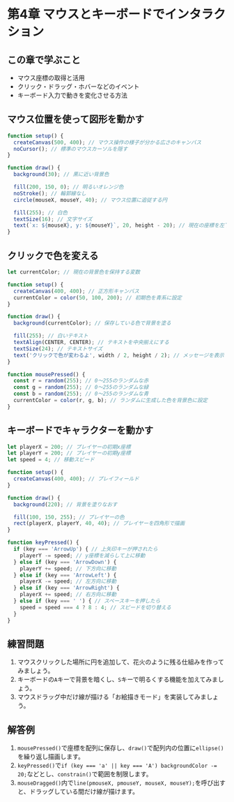 # 第4章 マウスとキーボードでインタラクション

## この章で学ぶこと
- マウス座標の取得と活用
- クリック・ドラッグ・ホバーなどのイベント
- キーボード入力で動きを変化させる方法

## マウス位置を使って図形を動かす
```javascript
function setup() {
  createCanvas(500, 400); // マウス操作の様子が分かる広さのキャンバス
  noCursor(); // 標準のマウスカーソルを隠す
}

function draw() {
  background(30); // 黒に近い背景色

  fill(200, 150, 0); // 明るいオレンジ色
  noStroke(); // 輪郭線なし
  circle(mouseX, mouseY, 40); // マウス位置に追従する円

  fill(255); // 白色
  textSize(16); // 文字サイズ
  text(`x: ${mouseX}, y: ${mouseY}`, 20, height - 20); // 現在の座標を左下に表示
}
```

## クリックで色を変える
```javascript
let currentColor; // 現在の背景色を保持する変数

function setup() {
  createCanvas(400, 400); // 正方形キャンバス
  currentColor = color(50, 100, 200); // 初期色を青系に設定
}

function draw() {
  background(currentColor); // 保存している色で背景を塗る

  fill(255); // 白いテキスト
  textAlign(CENTER, CENTER); // テキストを中央揃えにする
  textSize(24); // テキストサイズ
  text('クリックで色が変わるよ', width / 2, height / 2); // メッセージを表示
}

function mousePressed() {
  const r = random(255); // 0〜255のランダムな赤
  const g = random(255); // 0〜255のランダムな緑
  const b = random(255); // 0〜255のランダムな青
  currentColor = color(r, g, b); // ランダムに生成した色を背景色に設定
}
```

## キーボードでキャラクターを動かす
```javascript
let playerX = 200; // プレイヤーの初期x座標
let playerY = 200; // プレイヤーの初期y座標
let speed = 4; // 移動スピード

function setup() {
  createCanvas(400, 400); // プレイフィールド
}

function draw() {
  background(220); // 背景を塗りなおす

  fill(100, 150, 255); // プレイヤーの色
  rect(playerX, playerY, 40, 40); // プレイヤーを四角形で描画
}

function keyPressed() {
  if (key === 'ArrowUp') { // 上矢印キーが押されたら
    playerY -= speed; // y座標を減らして上に移動
  } else if (key === 'ArrowDown') {
    playerY += speed; // 下方向に移動
  } else if (key === 'ArrowLeft') {
    playerX -= speed; // 左方向に移動
  } else if (key === 'ArrowRight') {
    playerX += speed; // 右方向に移動
  } else if (key === ' ') { // スペースキーを押したら
    speed = speed === 4 ? 8 : 4; // スピードを切り替える
  }
}
```

## 練習問題
1. マウスクリックした場所に円を追加して、花火のように残る仕組みを作ってみましょう。
2. キーボードの`A`キーで背景を暗くし、`S`キーで明るくする機能を加えてみましょう。
3. マウスドラッグ中だけ線が描ける「お絵描きモード」を実装してみましょう。

## 解答例
1. `mousePressed()`で座標を配列に保存し、`draw()`で配列内の位置に`ellipse()`を繰り返し描画します。
2. `keyPressed()`で`if (key === 'a' || key === 'A') backgroundColor -= 20;`などとし、`constrain()`で範囲を制限します。
3. `mouseDragged()`内で`line(pmouseX, pmouseY, mouseX, mouseY);`を呼び出すと、ドラッグしている間だけ線が描けます。
